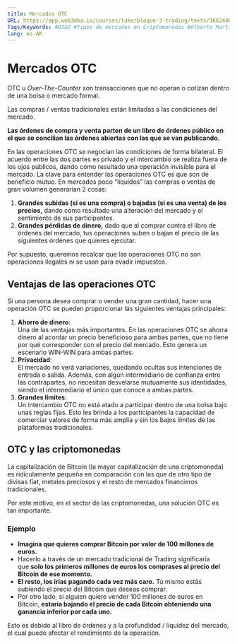 ```yaml
---
title: Mercados OTC
URL: https://app.web3mba.io/courses/take/bloque-3-trading/texts/36624482-u2-06-i-mercados-otc
Tags/Keywords: #B3U2 #Tipos de mercados en Criptomonedas #Alberto Martín #otc #mercado otc
lang: es-AR
---
```

# Mercados OTC
OTC u _Over-The-Counter_ son transacciones que no operan o cotizan dentro de una bolsa o mercado formal.

Las compras / ventas tradicionales están limitadas a las condiciones del mercado. 

**Las órdenes de compra y venta parten de un libro de órdenes público en el que se concilian las órdenes abiertas con las que se van publicando.**

En las operaciones OTC se negocian las condiciones de forma bilateral. El acuerdo entre las dos partes es privado y el intercambio se realiza fuera de los ojos públicos, dando como resultado una operación invisible para el mercado. La clave para entender las operaciones OTC es que son de beneficio mutuo. En mercados poco “líquidos” las compras o ventas de gran volumen generarían 2 cosas:
1. **Grandes subidas (si es una compra) o bajadas (si es una venta) de los precios,** dando como resultado una alteración del mercado y el sentimiento de sus participantes.
2. **Grandes pérdidas de dinero,** dado que al comprar contra el libro de órdenes del mercado, tus operaciones suben o bajan el precio de las siguientes órdenes que quieres ejecutar.

Por supuesto, queremos recalcar que las operaciones OTC no son operaciones ilegales ni se usan para evadir impuestos.

## Ventajas de las operaciones OTC
Si una persona desea comprar o vender una gran cantidad, hacer una operación OTC se pueden proporcionar las siguientes ventajas principales:
1. **Ahorro de dinero**:  
    Una de las ventajas más importantes. En las operaciones OTC se ahorra dinero al acordar un precio beneficioso para ambas partes, que no tiene por qué corresponder con el precio del mercado. Esto genera un escenario WIN-WIN para ambas partes.
2. **Privacidad**:  
    El mercado no verá variaciones, quedando ocultas sus intenciones de entrada o salida. Además, con algún intermediario de confianza entre las contrapartes, no necesitan desvelarse mutuamente sus identidades, siendo el intermediario el único que conoce a ambas partes.
3. **Grandes límites**:  
    Un intercambio OTC no está atado a participar dentro de una bolsa bajo unas reglas fijas. Esto les brinda a los participantes la capacidad de comerciar valores de forma más amplia y sin los bajos límites de las plataformas tradicionales.

## OTC y las criptomonedas
La capitalización de Bitcoin (la mayor capitalización de una criptomoneda) es ridículamente pequeña en comparación con las que de otro tipo de divisas fíat, metales preciosos y el resto de mercados financieros tradicionales. 

Por este motivo, en el sector de las criptomonedas, una solución OTC es tan importante.

### Ejemplo
- **Imagina que quieres comprar Bitcoin por valor de 100 millones de euros.** 
- Hacerlo a través de un mercado tradicional de Trading significaría que **solo los primeros millones de euros los comprases al precio del Bitcoin de ese momento.**
- **El resto, los irías pagando cada vez más caro.** Tú mismo estás subiendo el precio del Bitcoin que deseas comprar. 
- Por otro lado, si alguien quiere vender 100 millones de euros en Bitcoin, **estaría bajando el precio de cada Bitcoin obteniendo una ganancia inferior por cada uno.**

Esto es debido al libro de órdenes y a la profundidad / liquidez del mercado, el cual puede afectar el rendimiento de la operación.
